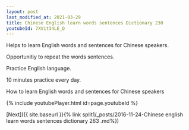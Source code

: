 ```yaml
---
layout: post
last_modified_at: 2021-03-29
title: Chinese English learn words sentences Dictionary 230 
youtubeId: 7XV1t34LE_Q
---
```

 
 
Helps to learn English words and sentences for Chinese speakers.

Opportunitiy to repeat the words sentences. 

Practice English language. 
 
10 minutes practice every day. 
 
How to learn English words and sentences for Chinese speakers 
 
{% include youtubePlayer.html id=page.youtubeId %}
 
 
[Next]({{ site.baseurl }}{% link  split1/_posts/2016-11-24-Chinese english learn words sentences dictionary 263 .md%})
 
